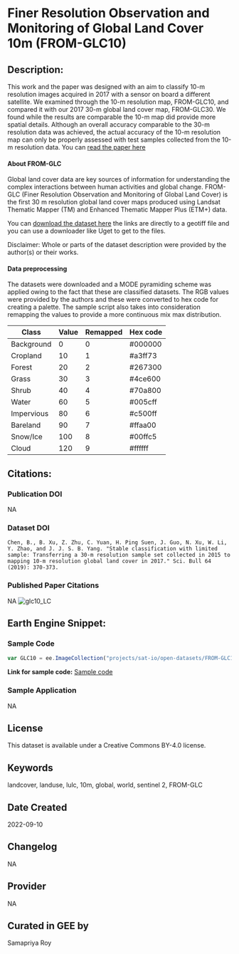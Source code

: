 
# Finer Resolution Observation and Monitoring of Global Land Cover 10m (FROM-GLC10)

## Description:

This work and the paper was designed with an aim to classify 10-m resolution images acquired in 2017 with a sensor on board a different satellite. We examined through the 10-m resolution map, FROM-GLC10, and compared it with our 2017 30-m global land cover map, FROM-GLC30. We found while the results are comparable the 10-m map did provide more spatial details. Although an overall accuracy comparable to the 30-m resolution data was achieved, the actual accuracy of the 10-m resolution map can only be properly assessed with test samples collected from the 10-m resolution data. You can [read the paper here](https://www.sciencedirect.com/science/article/abs/pii/S2095927319301380)

#### About FROM-GLC
Global land cover data are key sources of information for understanding the complex interactions between human activities and global change. FROM-GLC (Finer Resolution Observation and Monitoring of Global Land Cover) is the first 30 m resolution global land cover maps produced using Landsat Thematic Mapper (TM) and Enhanced Thematic Mapper Plus (ETM+) data.

You can [download the dataset here](http://data.ess.tsinghua.edu.cn/fromglc10_2017v01.html) the links are directly to a geotiff file and you can use a downloader like Uget to get to the files.

Disclaimer: Whole or parts of the dataset description were provided by the author(s) or their works.

#### Data preprocessing
The datasets were downloaded and a MODE pyramiding scheme was applied owing to the fact that these are classified datasets. The RGB values were provided by the authors and these were converted to hex code for creating a palette. The sample script also takes into consideration remapping the values to provide a more continuous mix max distribution.

<center>

|Class     |Value|Remapped|Hex code   |
|----------|-----|--------|-----------|
|Background|0    |0       |    #000000|
|Cropland  |10   |1       |    #a3ff73|
|Forest    |20   |2       |    #267300|
|Grass     |30   |3       |    #4ce600|
|Shrub     |40   |4       |    #70a800|
|Water     |60   |5       |    #005cff|
|Impervious|80   |6       |    #c500ff|
|Bareland  |90   |7       |    #ffaa00|
|Snow/Ice  |100  |8       |    #00ffc5|
|Cloud     |120  |9       |    #ffffff|


</center>

## Citations:

### Publication DOI

NA

### Dataset DOI

```
Chen, B., B. Xu, Z. Zhu, C. Yuan, H. Ping Suen, J. Guo, N. Xu, W. Li, Y. Zhao, and J. J. S. B. Yang. "Stable classification with limited sample: Transferring a 30-m resolution sample set collected in 2015 to mapping 10-m resolution global land cover in 2017." Sci. Bull 64 (2019): 370-373.
```

### Published Paper Citations

NA
![glc10_LC](https://user-images.githubusercontent.com/6677629/189573190-7e0fa889-47d8-448e-80e1-db71eae8e5aa.gif)


## Earth Engine Snippet:

### Sample Code

```js
var GLC10 = ee.ImageCollection("projects/sat-io/open-datasets/FROM-GLC10");
```
**Link for sample code:** [Sample code](https://code.earthengine.google.com/?scriptPath=users/sat-io/awesome-gee-catalog-examples:global-landuse-landcover/GLC10)

### Sample Application

NA

## License

This dataset is available under a Creative Commons BY-4.0 license.

## Keywords

landcover, landuse, lulc, 10m, global, world, sentinel 2, FROM-GLC

## Date Created

2022-09-10

## Changelog

NA

## Provider

NA

## Curated in GEE by
Samapriya Roy